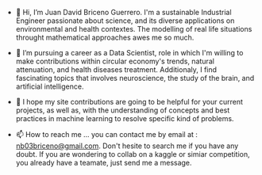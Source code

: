 - 👋 Hi, I’m Juan David Briceno Guerrero.
I'm a sustainable Industrial Engineer passionate about science, and its diverse applications on environmental and health contextes.
The modelling of real life situations throught mathematical approaches awes me so much.

- 🌱 I’m pursuing a career as a Data Scientist, role in which I'm willing to make contributions within circular economy's trends,
natural attenuation, and health diseases treatment. Additionaly, I find fascinating topics that involves neuroscience, the study of the brain, 
and artificial intelligence.

- 💞️ I hope my site contributions are going to be helpful for your current projects, as well as, with the understanding of 
concepts and best practices in machine learning to resolve specific kind of problems.

- 📫 How to reach me ... you can contact me by email at : nb03briceno@gmail.com.
Don't hesite to search me if you have any doubt. If you are wondering to collab on a kaggle or simiar competition, you already have a teamate, 
just send me a message. 

<!---
juanDavidBricenoGuerero/juanDavidBricenoGuerero is a ✨ special ✨ repository because its `README.md` (this file) appears on your GitHub profile.
You can click the Preview link to take a look at your changes.
--->
